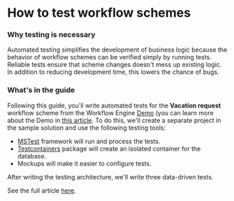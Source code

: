 # How to test workflow schemes

### Why testing is necessary

Automated testing simplifies the development of business logic because the behavior of workflow schemes can be verified simply by running
tests. Reliable tests ensure that scheme changes doesn't mess up existing logic. In addition to reducing development time, this lowers the
chance of bugs.

### What's in the guide

Following this guide, you'll write automated tests for the **Vacation request** workflow scheme from the Workflow
Engine [Demo](https://demo.workflowengine.io/designer) (you can learn more about the Demo in [this article](https://workflowengine.io/documentation/demo-description).
To do this, we'll create a separate project in the sample solution and use the following testing tools:

- [MSTest](https://learn.microsoft.com/en-us/dotnet/core/testing/unit-testing-with-mstest) framework will run and process the tests.
- [Testcontainers](https://www.nuget.org/packages/Testcontainers) package will create an isolated container for the database.
- Mockups will make it easier to configure tests.

After writing the testing architecture, we'll write three data-driven tests.

See the full article [here](https://workflowengine.io/documentation/how-to-test-workflow-schemes).
